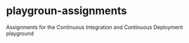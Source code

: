 # playgroun-assignments
Assignments for the Continuous Integration and Continuous Deployment playground

